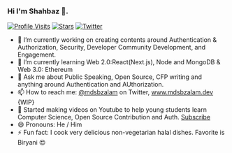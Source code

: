 ### Hi I'm **Shahbaz** 👋.

[![Profile Visits](https://komarev.com/ghpvc/?username=shahbaz17)](https://mdsbzalam.dev)
[![Stars](https://img.shields.io/github/stars/shahbaz17)](https://mdsbzalam.dev)
[![Twitter](https://img.shields.io/twitter/follow/mdsbzalam)](https://twitter.com/mdsbzalam)


- 🔭 I’m currently working on creating contents around Authentication & Authorization, Security, Developer Community Development, and Engagement.
- 🌱 I’m currently learning Web 2.0:React(Next.js), Node and MongoDB & Web 3.0: Ethereum
- 💬 Ask me about Public Speaking, Open Source, CFP writing and anything around Authentication and AUthorization.
- 📫 How to reach me: [@mdsbzalam](https://www.twitter.com/mdsbzalam) on Twitter, www.mdsbzalam.dev {WIP}
- 🎥 Started making videos on Youtube to help young students learn Computer Science, Open Source Contribution and Auth. [Subscribe](https://bit.ly/mdsbzalam-yt)
- 😄 Pronouns: He / Him
- ⚡ Fun fact: I cook very delicious non-vegetarian halal dishes. Favorite is Biryani 😍

<!--
**shahbaz17/shahbaz17** is a ✨ _special_ ✨ repository because its `README.md` (this file) appears on your GitHub profile.

Here are some ideas to get you started:

- 🔭 I’m currently working on ...
- 🌱 I’m currently learning ...
- 👯 I’m looking to collaborate on ...
- 🤔 I’m looking for help with ...
- 💬 Ask me about ...
- 📫 How to reach me: ...
- 😄 Pronouns: ...
- ⚡ Fun fact: ...
-->

